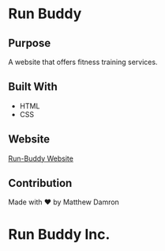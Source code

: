 # Run Buddy

## Purpose
A website that offers fitness training services.

## Built With
* HTML
* CSS

## Website
[Run-Buddy Website](https://matthewdamron.github.io/run-buddy/)

## Contribution
Made with ❤️ by Matthew Damron

# Run Buddy Inc.